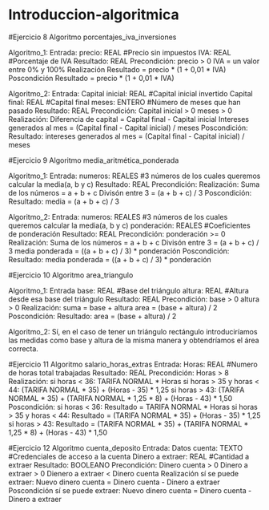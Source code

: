 # Introduccion-algoritmica

#Ejercicio 8
Algoritmo porcentajes_iva_inversiones

Algoritmo_1:
Entrada:
  precio: REAL #Precio sin impuestos
  IVA: REAL #Porcentaje de IVA
Resultado: REAL
Precondición:
  precio > 0
  IVA = un valor entre 0% y 100%
Realización
  Resultado = precio * (1 + 0,01 * IVA)
Poscondición
  Resultado = precio * (1 + 0,01 * IVA)
  
Algoritmo_2:
Entrada:
  Capital inicial: REAL #Capital inicial invertido
  Capital final: REAL #Capital final
  meses: ENTERO #Número de meses que han pasado
Resultado: REAL
Precondición:
  Capital inicial > 0
  meses > 0
Realización:
  Diferencia de capital = Capital final - Capital inicial
  Intereses generados al mes = (Capital final - Capital inicial) / meses
Poscondición:
  Resultado: intereses generados al mes = (Capital final - Capital inicial) / meses
  
 
 
 
#Ejercicio 9
Algoritmo media_aritmética_ponderada

Algoritmo_1:
Entrada:
  numeros: REALES #3 números de los cuales queremos calcular la media(a, b y c)
Resultado: REAL
Precondición:
Realización:
  Suma de los números = a + b + c
  Divisón entre 3 = (a + b + c) / 3
Poscondición:
  Resultado: media = (a + b + c) / 3
  
Algoritmo_2:
Entrada:
  numeros: REALES #3 números de los cuales queremos calcular la media(a, b y c)
  ponderación: REALES #Coeficientes de ponderación
Resultado: REAL
Precondición:
  ponderación >= 0
Realización:
  Suma de los números = a + b + c
  Divisón entre 3 = (a + b + c) / 3
  media ponderada = ((a + b + c) / 3) * ponderación
Poscondición:
  Resultado: media ponderada = ((a + b + c) / 3) * ponderación
  
  
  
  
#Ejercicio 10
Algoritmo area_triangulo

Algoritmo_1:
Entrada
  base: REAL #Base del triángulo
  altura: REAL #Altura desde esa base del triángulo
Resultado: REAL
Precondición:
  base > 0
  altura > 0
Realización:
  suma = base + altura
  area = (base + altura) / 2
Poscondición:
  Resultado: area = (base + altura) / 2
  
Algoritmo_2:
Sí, en el caso de tener un triángulo rectángulo introduciríamos las medidas como base y altura de la misma manera y obtendríamos el área correcta.




#Ejercicio 11
Algoritmo salario_horas_extras
Entrada:
  Horas: REAL #Numero de horas total trabajadas
Resultado: REAL
Precondición:
  Horas > 8  
Realización:
  si horas < 36: TARIFA NORMAL * Horas
  si horas > 35 y horas < 44: (TARIFA NORMAL * 35) + (Horas - 35) * 1,25
  si horas > 43: (TARIFA NORMAL * 35) + (TARIFA NORMAL * 1,25 * 8) + (Horas - 43) * 1,50
Poscondición:
  si horas < 36:  Resultado = TARIFA NORMAL * Horas
  si horas > 35 y horas < 44: Resultado = (TARIFA NORMAL * 35) + (Horas - 35) * 1,25
  si horas > 43: Resultado = (TARIFA NORMAL * 35) + (TARIFA NORMAL * 1,25 * 8) + (Horas - 43) * 1,50
  
  
  
  
#Ejercicio 12
Algoritmo cuenta_deposito
Entrada:
  Datos cuenta: TEXTO #Credenciales de acceso a la cuenta
  Dinero a extraer: REAL #Cantidad a extraer
Resultado: BOOLEANO
Precondición:
  Dinero cuenta > 0
  Dinero a extraer > 0
  Dienero a extraer < Dinero cuenta
Realización
  sí se puede extraer: Nuevo dinero cuenta = Dinero cuenta - Dinero a extraer
Poscondición
  sí se puede extraer: Nuevo dinero cuenta = Dinero cuenta - Dinero a extraer
